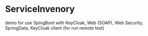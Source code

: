 # ServiceInvenory
demo for use SpingBoot with KeyCloak, Web (SOAP), Web Security, SpringData, KeyCloak client (for run remote test)
